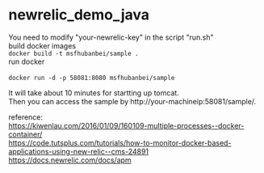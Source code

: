 # newrelic_demo_java
You need to modify "your-newrelic-key" in the script "run.sh"</br>
build docker images</br>
```docker build -t msfhubanbei/sample .```</br>
run docker</br>       
```docker run -d -p 58081:8080 msfhubanbei/sample```</br>

It will take about 10 minutes for startting up tomcat.</br>
Then you can access the sample by  http://your-machineip:58081/sample/.</br>

reference:</br>
https://kiwenlau.com/2016/01/09/160109-multiple-processes--docker-container/</br>
https://code.tutsplus.com/tutorials/how-to-monitor-docker-based-applications-using-new-relic--cms-24891</br>
https://docs.newrelic.com/docs/apm</br>
